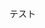 <!--
title:   qiita-sync 新規の記事のテスト
tags:    Qiita-Sync,VSCode,Windows,拡張機能
id:      ecd8383bcfea2cb5c8bd
private: false
-->
テスト